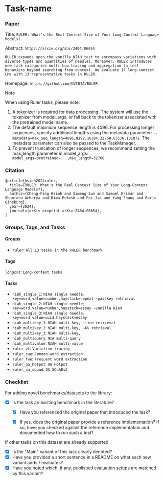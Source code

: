 # Task-name

### Paper

Title: `RULER: What’s the Real Context Size of Your Long-Context Language Models?`

Abstract: `https://arxiv.org/abs/2404.06654`

`RULER expands upon the vanilla NIAH test to encompass variations with diverse types and quantities of needles. Moreover, RULER introduces new task categories multi-hop tracing and aggregation to test behaviors beyond searching from context. We evaluate 17 long-context LMs with 13 representative tasks in RULER.`

Homepage: `https://github.com/NVIDIA/RULER`

> [!NOTE]
> When using Ruler tasks, please note:
> 1. A tokenizer is required for data processing. The system will use the tokenizer from model_args, or fall back to the tokenizer associated with the pretrained model name.
> 2. The default maximum sequence length is 4096. For processing longer sequences, specify additional lengths using the metadata parameter:
>   `--metadata=max_seq_length=4096,8192,16384,32768,65536,131072`. The metadata parameter can also be passed to the TaskManager.
> 3. To prevent truncation of longer sequences, we recommend setting the max_length parameter in model_args:
>   `--model_args=pretrained=...,max_length=32768`

### Citation

```
@article{hsieh2024ruler,
  title={RULER: What's the Real Context Size of Your Long-Context Language Models?},
  author={Cheng-Ping Hsieh and Simeng Sun and Samuel Kriman and Shantanu Acharya and Dima Rekesh and Fei Jia and Yang Zhang and Boris Ginsburg},
  year={2024},
  journal={arXiv preprint arXiv:2404.06654},
}
```

### Groups, Tags, and Tasks

#### Groups

* `ruler`: `All 13 tasks in the RULER benchmark`

#### Tags

`longcxt`: `Long-context tasks`

#### Tasks

* `niah_single_1`: `NIAH single needle; key=word,value=number,haystack=repeat ∼passkey retrieval`
* `niah_single_2`: `NIAH single needle; key=word,value=number,haystack=essay ∼vanilla NIAH`
* `niah_single_3`: `NIAH single needle; key=word,value=uuid,haystack=essay`
* `niah_multikey_1`: `NIAH multi-key, ∼line retrieval`
* `niah_multikey_2`: `NIAH multi-key, ∼KV retrieval`
* `niah_multikey_3`: `NIAH multi-key, `
* `niah_multiquery`: `NIA multi-query`
* `niah_multivalue`: `NIAH multi-value`
* `ruler_vt`: `Variation tracing`
* `ruler_cwe`: `Common word extraction`
* `ruler_fwe`: `Frequent word extraction`
* `ruler_qa_hotpot`: `QA Hotpot`
* `ruler_qa_squad`: `QA SQuADv2`

### Checklist

For adding novel benchmarks/datasets to the library:
* [x] Is the task an existing benchmark in the literature?
  * [x] Have you referenced the original paper that introduced the task?
  * [x] If yes, does the original paper provide a reference implementation? If so, have you checked against the reference implementation and documented how to run such a test?


If other tasks on this dataset are already supported:
* [x] Is the "Main" variant of this task clearly denoted?
* [x] Have you provided a short sentence in a README on what each new variant adds / evaluates?
* [x] Have you noted which, if any, published evaluation setups are matched by this variant?
